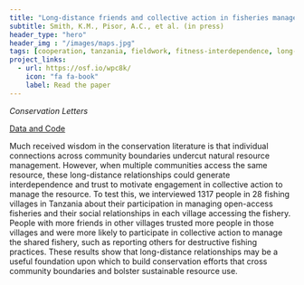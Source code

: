 ```yaml
---
title: "Long-distance friends and collective action in fisheries management"
subtitle: Smith, K.M., Pisor, A.C., et al. (in press)
header_type: "hero"
header_img : "/images/maps.jpg"
tags: [cooperation, tanzania, fieldwork, fitness-interdependence, long-distance-relationships, natural-resource-management, fisheries]
project_links:
  - url: https://osf.io/wpc8k/
    icon: "fa fa-book"
    label: Read the paper
---
```

*Conservation Letters*

<i class="fa-solid fa-database"></i><a href="https://osf.io/wpc8k/" class="btn">Data and Code</a>

Much received wisdom in the conservation literature is that individual connections across community boundaries undercut natural resource management. However, when multiple communities access the same resource, these long-distance relationships could generate interdependence and trust to motivate engagement in collective action to manage the resource. To test this, we interviewed 1317 people in 28 fishing villages in Tanzania about their participation in managing open-access fisheries and their social relationships in each village accessing the fishery. People with more friends in other villages trusted more people in those villages and were more likely to participate in collective action to manage the shared fishery, such as reporting others for destructive fishing practices. These results show that long-distance relationships may be a useful foundation upon which to build conservation efforts that cross community boundaries and bolster sustainable resource use.
